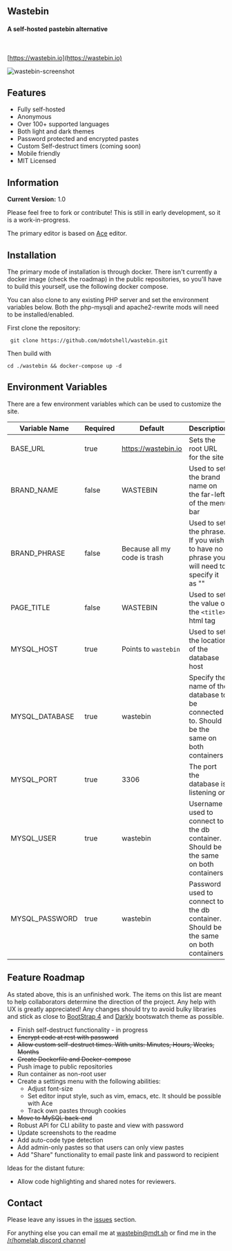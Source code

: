 ## Wastebin

#### A self-hosted pastebin alternative</h5><br>

[https://wastebin.io](https://wastebin.io)

![wastebin-screenshot](https://i.imgur.com/p6ZMC6b.png)

## Features

* Fully self-hosted
* Anonymous
* Over 100+ supported languages
* Both light and dark themes
* Password protected and encrypted pastes
* Custom Self-destruct timers (coming soon)
* Mobile friendly
* MIT Licensed 


## Information

**Current Version:** 1.0

Please feel free to fork or contribute! This is still in early development, so it is a work-in-progress. 

The primary editor is based on [Ace](https://ace.c9.io/) editor.



## Installation
The primary mode of installation is through docker. There isn't currently a docker image (check the roadmap) in the public repositories, so you'll have to build this yourself, use the following docker compose.

You can also clone to any existing PHP server and set the environment variables below. Both the php-mysqli and apache2-rewrite mods will need to be installed/enabled.

First clone the repository:

```
 git clone https://github.com/mdotshell/wastebin.git
```

Then build with

`cd ./wastebin && docker-compose up -d`




## Environment Variables
There are a few environment variables which can be used to customize the site.

| Variable Name | Required | Default | Description |
|---|---|---|---|
| BASE_URL | true | https://wastebin.io | Sets the root URL for the site |
| BRAND_NAME | false | WASTEBIN | Used to set the brand name on the far-left of the menu bar |
| BRAND_PHRASE | false | Because all my code is trash | Used to set the phrase. If you wish to have no phrase you will need to specify it as "" |
| PAGE_TITLE | false | WASTEBIN | Used to set the value of the `<title>` html tag |
| MYSQL_HOST | true | Points to `wastebin`  | Used to set the location of the database host |
| MYSQL_DATABASE | true | wastebin | Specify the name of the database to be connected to. Should be the same on both containers |
| MYSQL_PORT | true | 3306 | The port the database is listening on |
| MYSQL_USER | true | wastebin | Username used to connect to the db container. Should be the same on both containers |
| MYSQL_PASSWORD | true | wastebin | Password used to connect to the db container. Should be the same on both containers |



## Feature Roadmap
As stated above, this is an unfinished work. The items on this list are meant to help collaborators determine the direction of the project. Any help with UX is greatly appreciated! Any changes should try to avoid bulky libraries and stick as close to [BootStrap 4](https://getbootstrap.com/) and [Darkly](https://bootswatch.com/darkly/) bootswatch theme as possible.

* Finish self-destruct functionality - in progress
* ~~Encrypt code at rest with password~~
* ~~Allow custom self-destruct times. With units: Minutes, Hours, Weeks, Months~~
* ~~Create Dockerfile and Docker-compose~~
* Push image to public repositories
* Run container as non-root user
* Create a settings menu with the following abilities:
  * Adjust font-size
  * Set editor input style, such as vim, emacs, etc. It should be possible with Ace
  * Track own pastes through cookies
* ~~Move to MySQL back-end~~
* Robust API for CLI ability to paste and view with password
* Update screenshots to the readme
* Add auto-code type detection
* Add admin-only pastes so that users can only view pastes
* Add "Share" functionality to email paste link and password to recipient

Ideas for the distant future:

* Allow code highlighting and shared notes for reviewers.


## Contact

Please leave any issues in the [issues](https://github.com/mdotshell/wastebin/issues) section.

For anything else you can email me at wastebin@mdt.sh or find me in the [/r/homelab discord channel](https://www.reddit.com/r/homelab/comments/fdy483/rhomelab_discord/)